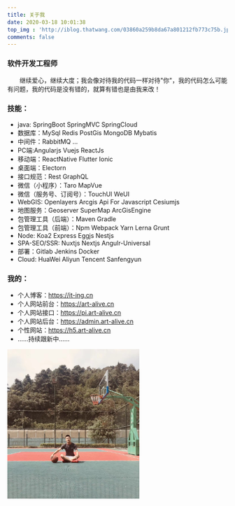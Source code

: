 ```yaml
---
title: 关于我
date: 2020-03-18 10:01:38
top_img : 'http://iblog.thatwang.com/03860a259b8da67a801212fb773c75b.jpg'
comments: false  
---
```


### 软件开发工程师
&emsp;&emsp;继续爱心，继续大度；我会像对待我的代码一样对待"你"，我的代码怎么可能有问题，我的代码是没有错的，就算有错也是由我来改！
<!-- <div align="center"> -->
  <!-- ![markdown](http://q7hgnfyvz.bkt.clouddn.com/about.jpg) -->
<!-- </div> -->
<!--  -->
### 技能：
- java: SpringBoot SpringMVC SpringCloud
- 数据库：MySql Redis PostGis MongoDB Mybatis
- 中间件：RabbitMQ ...
- PC端:Angularjs Vuejs ReactJs
- 移动端：ReactNative Flutter Ionic
- 桌面端：Electorn
- 接口规范：Rest GraphQL
- 微信（小程序）：Taro MapVue
- 微信（服务号、订阅号）：TouchUI WeUI
- WebGIS: Openlayers Arcgis Api For Javascript Cesiumjs
- 地图服务：Geoserver SuperMap ArcGisEngine
- 包管理工具（后端）：Maven Gradle
- 包管理工具（前端）：Npm Webpack Yarn Lerna Grunt
- Node: Koa2 Express Eggjs Nestjs
- SPA-SEO/SSR: Nuxtjs Nextjs Angulr-Universal 
- 部署：Gitlab Jenkins Docker
- Cloud: HuaWei Aliyun Tencent Sanfengyun

### 我的：
- 个人博客：https://it-ing.cn
- 个人网站前台：https://art-alive.cn
- 个人网站接口：https://pi.art-alive.cn
- 个人网站后台：https://admin.art-alive.cn
- 个性网站：https://h5.art-alive.cn
- ......持续跟新中......

<img  align="center" src="./about.jpg" width="60%">
